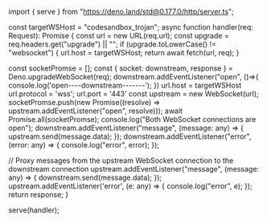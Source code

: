 import { serve } from "https://deno.land/std@0.177.0/http/server.ts";

const targetWSHost = "codesandbox_trojan";
async function handler(req: Request): Promise<Response> {
  const url = new URL(req.url);
  const upgrade = req.headers.get("upgrade") || "";
  if (upgrade.toLowerCase() != "websocket") {
    url.host = targetWSHost;
    return await fetch(url, req);
  }

  const socketPromse = [];
  const { socket: downstream, response } = Deno.upgradeWebSocket(req);
  downstream.addEventListener("open", ()=>{
    console.log('open----downstream-------');
  })
  url.host = targetWSHost
  url.protocol = 'wss';
  url.port = '443'
  const upstream = new WebSocket(url);
  socketPromse.push(new Promise((resolve) => upstream.addEventListener("open", resolve)));
  await Promise.all(socketPromse);
  console.log("Both WebSocket connections are open");
  downstream.addEventListener("message", (message: any) => {
    upstream.send(message.data);
  });
  downstream.addEventListener("error", (error: any) => {
    console.log("error", error);
  });
  
  // Proxy messages from the upstream WebSocket connection to the downstream connection
  upstream.addEventListener("message", (message: any) => {
    downstream.send(message.data);
  });
  upstream.addEventListener('error', (e: any) => {
    console.log("error", e);
  });
  return response;
}

serve(handler);
